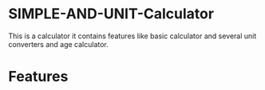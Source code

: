 # SIMPLE-AND-UNIT-Calculator
This is a calculator it contains features like basic calculator and several unit converters and age calculator.

# Features
